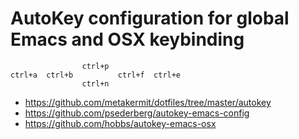 # AutoKey configuration for global Emacs and OSX keybinding

                    ctrl+p
    ctrl+a  ctrl+b          ctrl+f  ctrl+e
                    ctrl+n

- https://github.com/metakermit/dotfiles/tree/master/autokey
- https://github.com/psederberg/autokey-emacs-config
- https://github.com/hobbs/autokey-emacs-osx
